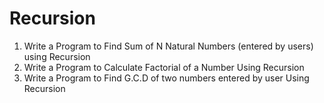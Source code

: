 # Recursion

1) Write a Program to Find Sum of N Natural Numbers (entered by users) using Recursion
2) Write a Program to Calculate Factorial of a Number Using Recursion
3) Write a Program to Find G.C.D of two numbers entered by user Using Recursion
